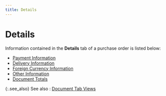 ```yaml
---
title: Details
---
```


# Details


Information contained in the **Details** tab of a purchase order is listed below:

- [Payment Information]({{site.pp_baseurl}}/misc/payment_information_step_by_step_po.html)
- [Delivery Information]({{site.pp_baseurl}}/misc/delivery_information_step_by_step_po.html)
- [Foreign Currency Information]({{site.pp_baseurl}}/misc/foreign_currency_information_step_by_step_po.html)
- [Other Information]({{site.pp_baseurl}}/misc/other_information_step_by_step_po.html)
- [Document Totals]({{site.pp_baseurl}}/misc/document_totals_step_by_step_po.html)



{:.see_also}
See also
: [Document Tab Views]({{site.pp_baseurl}}/misc/document_tab_views_po_step_by_step.html)
